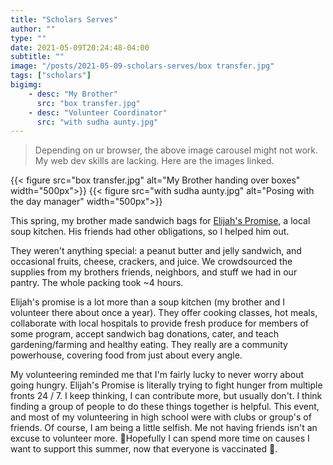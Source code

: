 ```yaml
---
title: "Scholars Serves"
author: ""
type: ""
date: 2021-05-09T20:24:48-04:00
subtitle: ""
image: "/posts/2021-05-09-scholars-serves/box transfer.jpg"
tags: ["scholars"]
bigimg:
    - desc: "My Brother"
      src: "box transfer.jpg"
    - desc: "Volunteer Coordinator"
      src: "with sudha aunty.jpg"
---
```


> Depending on ur browser, the above image carousel might not work. My web dev skills are lacking. Here are the images linked.

{{< figure src="box transfer.jpg" alt="My Brother handing over boxes" width="500px">}}
{{< figure src="with sudha aunty.jpg" alt="Posing with the day manager" width="500px">}}

This spring, my brother made sandwich bags for [Elijah's Promise](https://elijahspromise.org/), a local soup kitchen. His friends had other obligations, so I helped him out.

They weren't anything special: a peanut butter and jelly sandwich, and occasional fruits, cheese, crackers, and juice. We crowdsourced the supplies from my brothers friends, neighbors, and stuff we had in our pantry. The whole packing took ~4 hours.

Elijah's promise is a lot more than a soup kitchen (my brother and I volunteer there about once a year). They offer cooking classes, hot meals, collaborate with local hospitals to provide fresh produce for members of some program, accept sandwich bag donations, cater, and teach gardening/farming and healthy eating. They really are a community powerhouse, covering food from just about every angle.

My volunteering reminded me that I'm fairly lucky to never worry about going hungry. Elijah's Promise is literally trying to fight hunger from multiple fronts 24 / 7. I keep thinking, I can contribute more, but usually don't. I think finding a group of people to do these things together is helpful. This event, and most of my volunteering in high school were with clubs or group's of friends. Of course, I am being a little selfish. Me not having friends isn't an excuse to volunteer more. 🤞Hopefully I can spend more time on causes I want to support this summer, now that everyone is vaccinated 💉.
